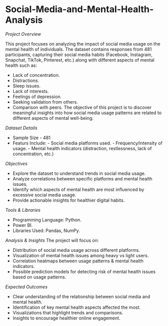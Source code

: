 # Social-Media-and-Mental-Health-Analysis

*Project Overview* 

This project focuses on analyzing the impact of social media usage on the mental health of individuals. The dataset contains responses from 481 participants, capturing their social media habits (Facebook, Instagram, Snapchat, TikTok, Pinterest, etc.) along with different aspects of mental health such as:
- Lack of concentration.
- Distractions.
- Sleep issues.
- Lack of interests.
- Feelings of depression.
- Seeking validation from others.
- Comparison with peers.
The objective of this project is to discover meaningful insights into how social media usage patterns are related to different aspects of mental well-being.

*Dataset Details*
- Sample Size - 481
- Featurs Include:
        - Social media platforms used.
        - Frequency/intensity of usage.
        - Mental health indicators (distraction, restlessness, lack of concentration, etc.)

*Objectives*
- Explore the dataset to understand trends in social media usage.
- Analyze correlations between specific platforms and mental health issues.
- Identify which aspects of mental health are most influenced by excessive social media usage.
- Provide actionable insights for healthier digital habits.

*Tools & Libraries*
- Programming Language: Python.
- Power BI.
- Libraries Used: Pandas, NumPy.

*Analysis & Insights*
 The project will focus on:
 - Distribution of social media usage across different platforms.
 - Visualization of mental health issues among heavy vs light users.
 - Correlation heatmaps between usage patterns & mental health indicators.
 - Possible prediction models for detecting risk of mental health issues based on usage patterns.

*Expected Outcomes*
- Clear understanding of the relationship between social media and mental health.
- Identification of key mental health aspects affected the most.
- Visualizations that highlight trends and comparisons.
- Insights to encourage healthier online engagement.
